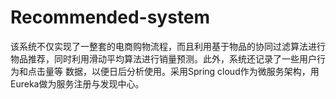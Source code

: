 # Recommended-system
该系统不仅实现了一整套的电商购物流程，而且利用基于物品的协同过滤算法进行物品推荐，同时利用滑动平均算法进行销量预测。此外，系统还记录了一些用户行为和点击量等
数据，以便日后分析使用。采用Spring cloud作为微服务架构，用Eureka做为服务注册与发现中心。
